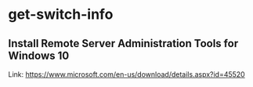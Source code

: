 # get-switch-info
## Install Remote Server Administration Tools for Windows 10
Link: https://www.microsoft.com/en-us/download/details.aspx?id=45520
